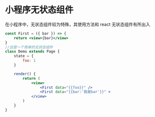 # 小程序无状态组件

在小程序中，无状态组件较为特殊，其使用方法和 react 无状态组件有所出入

```jsx
const First = ({ bar }) => {
    return <view>{bar}</view>
}
//这是一个简单的无状态组件
class Demo extends Page {
    state = {
        foo: 1
    }

    render() {
        return (
            <view>
                <First data="{{foo}}" />
                <First data="{{bar:'我是bar'}}" >
            </view>
        )
    }
}
```
